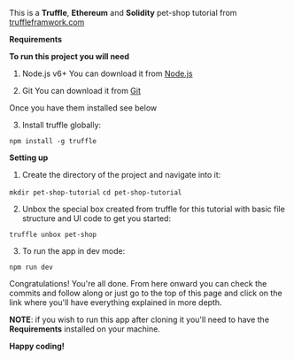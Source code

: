 This is a **Truffle**, **Ethereum** and **Solidity** pet-shop tutorial from [truffleframwork.com](http://truffleframework.com/tutorials/robust-smart-contracts-with-openzeppelin)

**Requirements**

**To run this project you will need**

1. Node.js v6+
You can download it from [Node.js](https://nodejs.org/en/)


2. Git
You can download it from [Git](https://git-scm.com/)

Once you have them installed see below

3. Install truffle globally:

```npm install -g truffle```

**Setting up**

1. Create the directory of the project and navigate into it:

```mkdir pet-shop-tutorial```
```cd pet-shop-tutorial```

2. Unbox the special box created from truffle for this tutorial with basic file structure and UI code to get you started:

```truffle unbox pet-shop```

3. To run the app in dev mode:

```npm run dev```


Congratulations! You're all done.
From here onward you can check the commits and follow along or just go to the top of this page and click on the link where you'll have everything explained in more depth.

**NOTE**: if you wish to run this app after cloning it you'll need to have the **Requirements** installed on your machine.

**Happy coding!**
